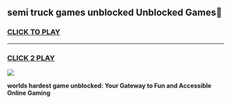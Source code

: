 
## semi truck games unblocked Unblocked Games👋
<h3>
<a href="https://premium.freeplayer.one?title=semi_truck_games_unblocked&ref=16F">CLICK TO PLAY</a></h3>
<hr>

<h3>
<a href="https://premium.freeplayer.one?title=semi_truck_games_unblocked&ref=16F">CLICK 2 PLAY</a>
  
</h3>

<a href="https://premium.freeplayer.one?title=semi_truck_games_unblocked&ref=16F/"><img src="https://clearcache.store/games.png"></a>


**worlds hardest game unblocked: Your Gateway to Fun and Accessible Online Gaming**
